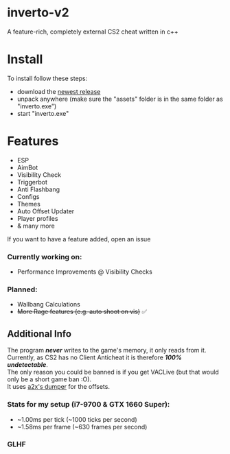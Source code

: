 # inverto-v2
A feature-rich, completely external CS2 cheat written in c++

# Install
To install follow these steps:
- download the [newest release](https://github.com/devskiddlee/inverto-v2/releases/tag/v2.1)
- unpack anywhere (make sure the "assets" folder is in the same folder as "inverto.exe")
- start "inverto.exe"

# Features
- ESP
- AimBot
- Visibility Check
- Triggerbot
- Anti Flashbang
- Configs
- Themes
- Auto Offset Updater
- Player profiles
- & many more

If you want to have a feature added, open an issue

### Currently working on:
- Performance Improvements @ Visibility Checks

### Planned:
- Wallbang Calculations
- ~~More Rage features (e.g. auto shoot on vis)~~ ✅

## Additional Info
The program ***never*** writes to the game's memory, it only reads from it.<br>
Currently, as CS2 has no Client Anticheat it is therefore ***100% undetectable***.<br>
The only reason you could be banned is if you get VACLive (but that would only be a short game ban :O).<br>
It uses [a2x's dumper](https://github.com/a2x/cs2-dumper/) for the offsets.

### Stats for my setup (i7-9700 & GTX 1660 Super):
- ~1.00ms per tick  (~1000 ticks  per second)
- ~1.58ms per frame (~630  frames per second)

### GLHF
